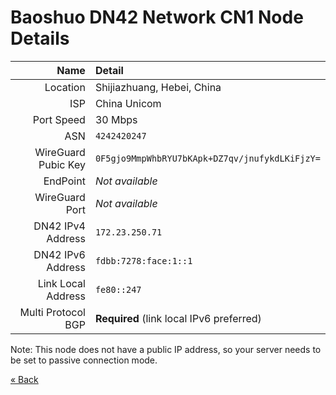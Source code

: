 # Baoshuo DN42 Network CN1 Node Details

|                Name | Detail
| ------------------: | :---------------------------------------------
|            Location | Shijiazhuang, Hebei, China
|                 ISP | China Unicom
|          Port Speed | 30 Mbps
|                 ASN | `4242420247`
| WireGuard Pubic Key | `0F5gjo9MmpWhbRYU7bKApk+DZ7qv/jnufykdLKiFjzY=`
|            EndPoint | *Not available*
|      WireGuard Port | *Not available*
|   DN42 IPv4 Address | `172.23.250.71`
|   DN42 IPv6 Address | `fdbb:7278:face:1::1`
|  Link Local Address | `fe80::247`
|  Multi Protocol BGP | **Required** (link local IPv6 preferred)

Note: This node does not have a public IP address, so your server needs to be set to passive connection mode.

[« Back](/)
